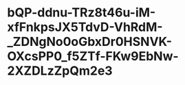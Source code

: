 # bQP-ddnu-TRz8t46u-iM-xfFnkpsJX5TdvD-VhRdM-_ZDNgNo0oGbxDr0HSNVK-OXcsPP0_f5ZTf-FKw9EbNw-2XZDLzZpQm2e3